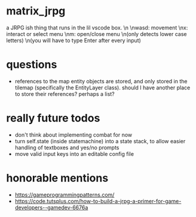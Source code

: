 # matrix_jrpg
 a JRPG ish thing that runs in the lil vscode box.
\n
\nwasd: movement
\nx: interact or select menu
\nm: open/close menu
\n(only detects lower case letters)
\n(you will have to type Enter after every input)

# questions
- references to the map entity objects are stored, and only stored in the tilemap (specifically the EntityLayer class). should I have another place to store their references? perhaps a list?

# really future todos
- don't think about implementing combat for now
- turn self.state (inside statemachine) into a state stack, to allow easier handling of textboxes and yes/no prompts
- move valid input keys into an editable config file

# honorable mentions
- https://gameprogrammingpatterns.com/
- https://code.tutsplus.com/how-to-build-a-jrpg-a-primer-for-game-developers--gamedev-6676a
